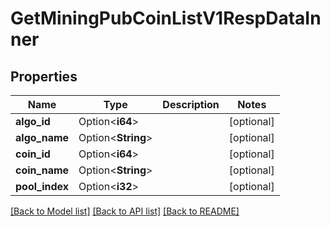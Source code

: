 # GetMiningPubCoinListV1RespDataInner

## Properties

Name | Type | Description | Notes
------------ | ------------- | ------------- | -------------
**algo_id** | Option<**i64**> |  | [optional]
**algo_name** | Option<**String**> |  | [optional]
**coin_id** | Option<**i64**> |  | [optional]
**coin_name** | Option<**String**> |  | [optional]
**pool_index** | Option<**i32**> |  | [optional]

[[Back to Model list]](../README.md#documentation-for-models) [[Back to API list]](../README.md#documentation-for-api-endpoints) [[Back to README]](../README.md)


